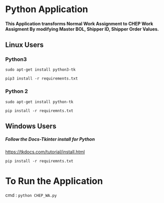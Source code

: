 # Python Application

#### This Application transforms Normal Work Assignment to CHEP Work Assigment By modifying Master BOL, Shipper ID, Shipper Order Values.

## Linux Users

### Python3

`sudo apt-get install python3-tk`

`pip3 install -r requirements.txt`

### Python 2

`sudo apt-get install python-tk`

`pip install -r requiremnts.txt`

## Windows Users

##### Follow the Docs-Tkinter install for Python

https://tkdocs.com/tutorial/install.html

`pip install -r requiremnts.txt`

# To Run the Application

cmd : `python CHEP_WA.py`